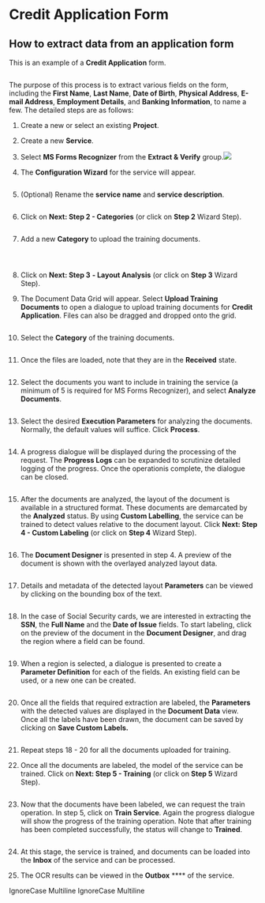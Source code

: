 # Credit Application Form

## How to extract data from an application form

This is an example of a **Credit Application** form.

<figure><img src="../../assets/image%20%2833%29%20%281%29%20%281%29%20%282%29.png" alt=""><figcaption></figcaption></figure>

The purpose of this process is to extract various fields on the form, including the **First Name**, **Last Name**, **Date of Birth**, **Physical Address**, **E-mail Address**, **Employment Details**, and **Banking Information**, to name a few. The detailed steps are as follows:

1. Create a new or select an existing **Project**.
2. Create a new **Service**.
3. Select **MS Forms Recognizer** from the **Extract & Verify** group.![](../../assets/image%20%28229%29.png)
4.  The **Configuration Wizard** for the service will appear.

    <figure><img src="../../assets/image%20%2859%29%20%282%29.png" alt=""><figcaption></figcaption></figure>
5.  (Optional) Rename the **service name** and **service description**.

    <figure><img src="../../assets/image%20%2891%29%20%281%29.png" alt=""><figcaption></figcaption></figure>
6.  Click on **Next: Step 2 - Categories** (or click on **Step 2** Wizard Step).

    <figure><img src="../../assets/image%20%2869%29%20%281%29.png" alt=""><figcaption></figcaption></figure>
7.  Add a new **Category** to upload the training documents.

    <figure><img src="../../assets/image%20%2896%29%20%281%29.png" alt=""><figcaption></figcaption></figure>

    <figure><img src="../../assets/image%20%28232%29.png" alt=""><figcaption></figcaption></figure>

    <figure><img src="../../assets/image%20%28237%29.png" alt=""><figcaption></figcaption></figure>
8. Click on **Next: Step 3** **- Layout Analysis** (or click on **Step 3** Wizard Step).
9.  The Document Data Grid will appear. Select **Upload Training Documents** to open a dialogue to upload training documents for **Credit Application**. Files can also be dragged and dropped onto the grid.

    <figure><img src="../../assets/image%20%28161%29.png" alt=""><figcaption></figcaption></figure>
10. Select the **Category** of the training documents.

    <figure><img src="../../assets/image%20%28198%29.png" alt=""><figcaption></figcaption></figure>
11. Once the files are loaded, note that they are in the **Received** state.

    <figure><img src="../../assets/image%20%28223%29.png" alt=""><figcaption></figcaption></figure>
12. Select the documents you want to include in training the service (a minimum of 5 is required for MS Forms Recognizer), and select **Analyze Documents**.

    <figure><img src="../../assets/image%20%28239%29.png" alt=""><figcaption></figcaption></figure>
13. Select the desired **Execution Parameters** for analyzing the documents. Normally, the default values will suffice. Click **Process**.

    <figure><img src="../../assets/image%20%28105%29%20%281%29.png" alt=""><figcaption></figcaption></figure>
14. A progress dialogue will be displayed during the processing of the request. The **Progress Logs** can be expanded to scrutinize detailed logging of the progress. Once the operationis complete, the dialogue can be closed.

    <figure><img src="../../assets/image%20%2840%29%20%281%29%20%281%29.png" alt=""><figcaption></figcaption></figure>
15. After the documents are analyzed, the layout of the document is available in a structured format. These documents are demarcated by the **Analyzed** status. By using **Custom Labelling**, the service can be trained to detect values relative to the document layout. Click **Next: Step 4 - Custom Labeling** (or click on **Step 4** Wizard Step).

    <figure><img src="../../assets/image%20%28238%29.png" alt=""><figcaption></figcaption></figure>
16. The **Document Designer** is presented in step 4. A preview of the document is shown with the overlayed analyzed layout data.

    <figure><img src="../../assets/image%20%28188%29.png" alt=""><figcaption></figcaption></figure>
17. Details and metadata of the detected layout **Parameters** can be viewed by clicking on the bounding box of the text.

    <figure><img src="../../assets/image%20%28253%29.png" alt=""><figcaption></figcaption></figure>
18. In the case of Social Security cards, we are interested in extracting the **SSN**, the **Full Name** and the **Date of Issue** fields. To start labeling, click on the preview of the document in the **Document Designer**, and drag the region where a field can be found.

    <figure><img src="../../assets/image%20%2895%29%20%281%29.png" alt=""><figcaption></figcaption></figure>
19. When a region is selected, a dialogue is presented to create a **Parameter Definition** for each of the fields. An existing field can be used, or a new one can be created.

    <figure><img src="../../assets/image%20%28107%29%20%281%29.png" alt=""><figcaption></figcaption></figure>
20. Once all the fields that required extraction are labeled, the **Parameters** with the detected values are displayed in the **Document Data** view. Once all the labels have been drawn, the document can be saved by clicking on **Save Custom Labels.**

    <figure><img src="../../assets/image%20%28102%29%20%281%29.png" alt=""><figcaption></figcaption></figure>
21. Repeat steps 18 - 20 for all the documents uploaded for training.
22. Once all the documents are labeled, the model of the service can be trained. Click on **Next: Step 5 - Training** (or click on **Step 5** Wizard Step).

    <figure><img src="../../assets/image%20%2870%29%20%281%29.png" alt=""><figcaption></figcaption></figure>
23. Now that the documents have been labeled, we can request the train operation. In step 5, click on **Train Service**. Again the progress dialogue will show the progress of the training operation. Note that after training has been completed successfully, the status will change to **Trained**.

    <figure><img src="../../assets/image%20%2816%29%20%281%29%20%281%29%20%281%29%20%282%29%20%281%29%20%281%29%20%281%29.png" alt=""><figcaption></figcaption></figure>
24. At this stage, the service is trained, and documents can be loaded into the **Inbox** of the service and can be processed.
25. The OCR results can be viewed in the **Outbox** \*\*\*\* of the service.

 IgnoreCase Multiline IgnoreCase Multiline


